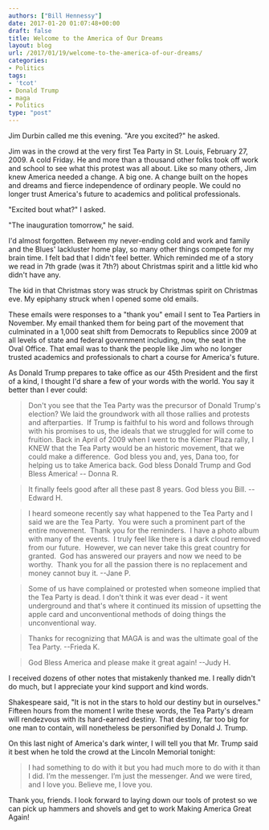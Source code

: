 ```yaml
---
authors: ["Bill Hennessy"]
date: 2017-01-20 01:07:48+00:00
draft: false
title: Welcome to the America of Our Dreams
layout: blog
url: /2017/01/19/welcome-to-the-america-of-our-dreams/
categories:
- Politics
tags:
- 'tcot'
- Donald Trump
- maga
- Politics
type: "post"
---
```


Jim Durbin called me this evening. "Are you excited?" he asked.

Jim was in the crowd at the very first Tea Party in St. Louis, February 27, 2009. A cold Friday. He and more than a thousand other folks took off work and school to see what this protest was all about. Like so many others, Jim knew America needed a change. A big one. A change built on the hopes and dreams and fierce independence of ordinary people. We could no longer trust America's future to academics and political professionals.

"Excited bout what?" I asked.

"The inauguration tomorrow," he said.

I'd almost forgotten. Between my never-ending cold and work and family and the Blues' lackluster home play, so many other things compete for my brain time. I felt bad that I didn't feel better. Which reminded me of a story we read in 7th grade (was it 7th?) about Christmas spirit and a little kid who didn't have any.

The kid in that Christmas story was struck by Christmas spirit on Christmas eve. My epiphany struck when I opened some old emails.

These emails were responses to a "thank you" email I sent to Tea Partiers in November. My email thanked them for being part of the movement that culminated in a 1,000 seat shift from Democrats to Republics since 2009 at all levels of state and federal government including, now, the seat in the Oval Office. That email was to thank the people like Jim who no longer trusted academics and professionals to chart a course for America's future.

As Donald Trump prepares to take office as our 45th President and the first of a kind, I thought I'd share a few of your words with the world. You say it better than I ever could:



> 

> 
> Don't you see that the Tea Party was the precursor of Donald Trump's election? We laid the groundwork with all those rallies and protests and afterparties.  If Trump is faithful to his word and follows through with his promises to us, the ideals that we struggled for will come to fruition. Back in April of 2009 when I went to the Kiener Plaza rally, I KNEW that the Tea Party would be an historic movement, that we could make a difference.  God bless you and, yes, Dana too, for helping us to take America back. God bless Donald Trump and God Bless America! -- Donna R.
> 
> 

> 
> It finally feels good after all these past 8 years. God bless you Bill. -- Edward H.
> 
> 

> 
> I heard someone recently say what happened to the Tea Party and I said we are the Tea Party.  You were such a prominent part of the entire movement.  Thank you for the reminders.  I have a photo album with many of the events.  I truly feel like there is a dark cloud removed from our future.  However, we can never take this great country for granted.  God has answered our prayers and now we need to be worthy.  Thank you for all the passion there is no replacement and money cannot buy it. --Jane P.
> 
> 

> 
> Some of us have complained or protested when someone implied that the Tea Party is dead. I don't think it was ever dead - it went underground and that's where it continued its mission of upsetting the apple card and unconventional methods of doing things the unconventional way.
> 
> 

> 
> Thanks for recognizing that MAGA is and was the ultimate goal of the Tea Party. --Frieda K.
> 
> 

> 
> God Bless America and please make it great again! --Judy H.
> 
> 






I received dozens of other notes that mistakenly thanked me. I really didn't do much, but I appreciate your kind support and kind words.





Shakespeare said, "It is not in the stars to hold our destiny but in ourselves." Fifteen hours from the moment I write these words, the Tea Party's dream will rendezvous with its hard-earned destiny. That destiny, far too big for one man to contain, will nonetheless be personified by Donald J. Trump.





On this last night of America's dark winter, I will tell you that Mr. Trump said it best when he told the crowd at the Lincoln Memorial tonight:





> 

> 
> I had something to do with it but you had much more to do with it than I did. I’m the messenger. I’m just the messenger. And we were tired, and I love you. Believe me, I love you.
> 
> 






Thank you, friends. I look forward to laying down our tools of protest so we can pick up hammers and shovels and get to work Making America Great Again!
